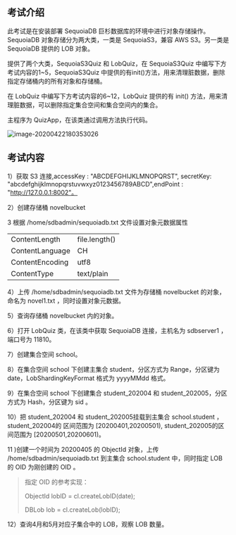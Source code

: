 ## 考试介绍

此考试是在安装部署 SequoiaDB 巨杉数据库的环境中进行对象存储操作。SequoiaDB 对象存储分为两大类，一类是 SequoiaS3，兼容 AWS S3。另一类是 SequoiaDB 提供的 LOB 对象。

提供了两个大类，SequoiaS3Quiz 和 LobQuiz，在 SequoiaS3Quiz 中编写下方考试内容的1~5，SequoiaS3Quiz 中提供的有init()方法，用来清理脏数据，删除指定存储桶内的所有对象和存储桶。

在 LobQuiz 中编写下方考试内容的6~12，LobQuiz 提供的有 init() 方法，用来清理脏数据，可以删除指定集合空间和集合空间内的集合。

主程序为 QuizApp，在该类通过调用方法执行代码。

![image-20200422180353026](https://doc.shiyanlou.com/courses/1737/1207281/942314c8a84cf336d785b0721b7382c7-0)



## 考试内容

1）获取 S3 连接,accessKey : "ABCDEFGHIJKLMNOPQRST", secretKey: "abcdefghijklmnopqrstuvwxyz0123456789ABCD",endPoint  : "http://127.0.0.1:8002"。

2）创建存储桶 novelbucket

3 根据 /home/sdbadmin/sequoiadb.txt 文件设置对象元数据属性

|                 |               |
| --------------- | ------------- |
| ContentLength   | file.length() |
| ContentLanguage | CH            |
| ContentEncoding | utf8          |
| ContentType     | text/plain    |

4）上传 /home/sdbadmin/sequoiadb.txt 文件为存储桶 novelbucket 的对象，命名为 novel1.txt ，同时设置对象元数据。

5）查询存储桶 novelbucket 内的对象。 

6）打开 LobQuiz 类，在该类中获取 SequoiaDB 连接，主机名为 sdbserver1 ，端口号为 11810。

7）创建集合空间 school。

8）在集合空间 school 下创建主集合 student，分区方式为 Range，分区键为 date，LobShardingKeyFormat 格式为 yyyyMMdd 格式。

9）在集合空间 school 下创建集合 student_202004 和 student_202005，分区方式为 Hash，分区键为 sid 。

10）把 student_202004  和 student_202005挂载到主集合 school.student ，student_202004的 区间范围为 [20200401,20200501), student_202005的区间范围为 [20200501,20200601)。

11 )创建一个时间为 20200405 的 ObjectId 对象，上传 /home/sdbadmin/sequoiadb.txt 到主集合 school.student 中，同时指定 LOB 的 OID 为刚创建的 OID 。

> 指定 OID 的参考实现：
>
> ObjectId lobID = cl.createLobID(date);
>
> DBLob lob = cl.createLob(lobID);

12）查询4月和5月对应子集合中的 LOB，观察 LOB 数量。


